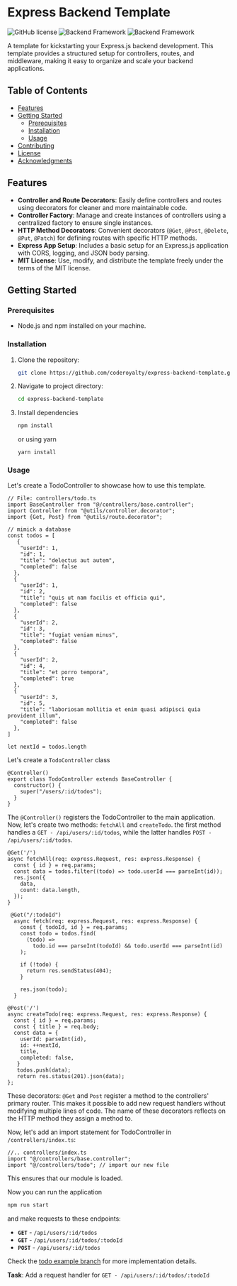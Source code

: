 # Express Backend Template

![GitHub license](https://img.shields.io/badge/license-MIT-blue.svg) ![Backend Framework](https://img.shields.io/badge/backend_framework-Express.js-green.svg) ![Backend Framework](https://img.shields.io/badge/written_in-typescript-blue.svg?logo=typescript)

A template for kickstarting your Express.js backend development. This template provides a structured setup for controllers, routes, and middleware, making it easy to organize and scale your backend applications.

## Table of Contents

- [Features](#features)
- [Getting Started](#getting-started)
  - [Prerequisites](#prerequisites)
  - [Installation](#installation)
  - [Usage](#usage)
- [Contributing](#contributing)
- [License](#license)
- [Acknowledgments](#acknowledgments)

## Features

- **Controller and Route Decorators**: Easily define controllers and routes using decorators for cleaner and more maintainable code.
- **Controller Factory**: Manage and create instances of controllers using a centralized factory to ensure single instances.
- **HTTP Method Decorators**: Convenient decorators (`@Get`, `@Post`, `@Delete`, `@Put`, `@Patch`) for defining routes with specific HTTP methods.
- **Express App Setup**: Includes a basic setup for an Express.js application with CORS, logging, and JSON body parsing.
- **MIT License**: Use, modify, and distribute the template freely under the terms of the MIT license.

## Getting Started

### Prerequisites

- Node.js and npm installed on your machine.

### Installation

1. Clone the repository:

   ```bash
   git clone https://github.com/coderoyalty/express-backend-template.git
   ```

2. Navigate to project directory:
   ```bash
   cd express-backend-template
   ```
3. Install dependencies
   ```bash
   npm install
   ```
   or using yarn
   ```
   yarn install
   ```

### Usage

Let's create a TodoController to showcase how to use this template.

```TS
// File: controllers/todo.ts
import BaseController from "@/controllers/base.controller";
import Controller from "@utils/controller.decorator";
import {Get, Post} from "@utils/route.decorator";

// mimick a database
const todos = [
   {
    "userId": 1,
    "id": 1,
    "title": "delectus aut autem",
    "completed": false
  },
  {
    "userId": 1,
    "id": 2,
    "title": "quis ut nam facilis et officia qui",
    "completed": false
  },
  {
    "userId": 2,
    "id": 3,
    "title": "fugiat veniam minus",
    "completed": false
  },
  {
    "userId": 2,
    "id": 4,
    "title": "et porro tempora",
    "completed": true
  },
  {
    "userId": 3,
    "id": 5,
    "title": "laboriosam mollitia et enim quasi adipisci quia provident illum",
    "completed": false
  },
]

let nextId = todos.length
```

Let's create a `TodoController` class

```TS
@Controller()
export class TodoController extends BaseController {
  constructor() {
    super("/users/:id/todos");
  }
}
```

The `@Controller()` registers the TodoController to the main application. Now, let's create two methods: `fetchAll` and `createTodo`. the first method handles a `GET - /api/users/:id/todos`, while the latter handles `POST - /api/users/:id/todos`.

```TS
@Get('/')
async fetchAll(req: express.Request, res: express.Response) {
  const { id } = req.params;
  const data = todos.filter((todo) => todo.userId === parseInt(id));
  res.json({
    data,
    count: data.length,
  });
}

 @Get("/:todoId")
  async fetch(req: express.Request, res: express.Response) {
    const { todoId, id } = req.params;
    const todo = todos.find(
      (todo) =>
        todo.id === parseInt(todoId) && todo.userId === parseInt(id)
    );

    if (!todo) {
      return res.sendStatus(404);
    }

    res.json(todo);
  }

@Post('/')
async createTodo(req: express.Request, res: express.Response) {
  const { id } = req.params;
  const { title } = req.body;
  const data = {
    userId: parseInt(id),
    id: ++nextId,
    title,
    completed: false,
   }
   todos.push(data);
   return res.status(201).json(data);
};
```

These decorators: `@Get` and `Post` register a method to the controllers' primary router. This makes it possible to add new request handlers without modifying multiple lines of code. The name of these decorators reflects on the HTTP method they assign a method to.

Now, let's add an import statement for TodoController in `/controllers/index.ts`:

```TS
//.. controllers/index.ts
import "@/controllers/base.controller";
import "@/controllers/todo"; // import our new file
```

This ensures that our module is loaded.

Now you can run the application

```bash
npm run start
```

and make requests to these endpoints:

- **`GET`** - `/api/users/:id/todos`
- **`GET`** - `/api/users/:id/todos/:todoId`
- **`POST`** - `/api/users/:id/todos`

Check the [todo example branch](https://github.com/coderoyalty/express-backend-template/tree/example-todo-app) for more implementation details.

**Task**: Add a request handler for `GET - /api/users/:id/todos/:todoId`
